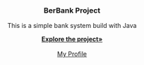  <h3 align="center">BerBank Project</h3>

  <p align="center">
    This is a simple bank system build with Java
  </p>
  <p align="center"> 
    <a href="https://github.com/berrnardes/berbank"><strong>Explore the project»</strong></a>
    <br />
    <br />
    <a href="https://github.com/berrnardes">My Profile</a>
  </p>

